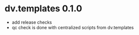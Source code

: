 # dv.templates 0.1.0

- add release checks
- qc check is done with centralized scripts from dv.templates
